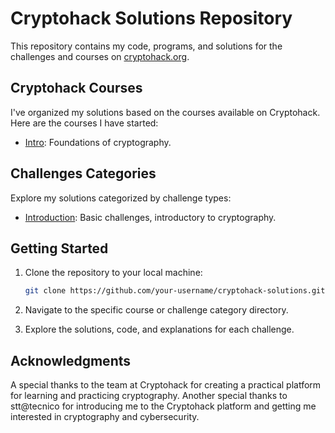 # Cryptohack Solutions Repository

This repository contains my code, programs, and solutions for the challenges and courses on [cryptohack.org](https://cryptohack.org/).

## Cryptohack Courses

I've organized my solutions based on the courses available on Cryptohack. Here are the courses I have started:

- [Intro](./courses/intro/): Foundations of cryptography.

## Challenges Categories

Explore my solutions categorized by challenge types:

- [Introduction](./challenges/intro/): Basic challenges, introductory to cryptography.

## Getting Started

1. Clone the repository to your local machine:

    ```bash
    git clone https://github.com/your-username/cryptohack-solutions.git
    ```

2. Navigate to the specific course or challenge category directory.

3. Explore the solutions, code, and explanations for each challenge.

## Acknowledgments

A special thanks to the team at Cryptohack for creating a practical platform for learning and practicing cryptography.
Another special thanks to stt@tecnico for introducing me to the Cryptohack platform and getting me interested in cryptography and cybersecurity.
